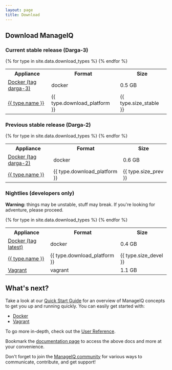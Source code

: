 ```yaml
---
layout: page
title: Download
---
```


## Download ManageIQ

### Current stable release (Darga-3)

<div class="table-responsive">
  <table class="table table-bordered table-hover">
    <tr>
      <th>Appliance</th>
      <th>Format</th>
      <th>Size</th>
    </tr>
    <tr>
      <td><a href="https://hub.docker.com/r/manageiq/manageiq/">Docker (tag darga-3)</a></td>
      <td>docker</td>
      <td>0.5 GB</td>
    </tr>
    {% for type in site.data.download_types %}
    <tr>
      <td><a href="http://manageiq.org/download/manageiq-{{type.download_platform}}-darga-3.{{type.ext}}">{{ type.name }}</a></td>
      <td>{{ type.download_platform }}</td>
      <td>{{ type.size_stable }}</td>
    </tr>
    {% endfor %}
  </table>
</div>

### Previous stable release (Darga-2)

<div class="table-responsive">
  <table class="table table-bordered table-hover">
    <tr>
      <th>Appliance</th>
      <th>Format</th>
      <th>Size</th>
    </tr>
    <tr>
      <td><a href="https://hub.docker.com/r/manageiq/manageiq/">Docker (tag darga-2)</a></td>
      <td>docker</td>
      <td>0.6 GB</td>
    </tr>
    {% for type in site.data.download_types %}
    <tr>
      <td><a href="http://manageiq.org/download/manageiq-{{type.download_platform}}-darga-2.{{type.ext}}">{{ type.name }}</a></td>
      <td>{{ type.download_platform }}</td>
      <td>{{ type.size_prev }}</td>
    </tr>
    {% endfor %}
  </table>
</div>

### Nightlies (developers only)

**Warning:** things may be unstable, stuff may break. If you're looking for adventure, please proceed.

<div class="table-responsive">
  <table class="table table-bordered table-hover">
    <tr>
      <th>Appliance</th>
      <th>Format</th>
      <th>Size</th>
    </tr>
    <tr>
      <td><a href="https://hub.docker.com/r/manageiq/manageiq/">Docker (tag latest)</a></td>
      <td>docker</td>
      <td>0.4 GB</td>
    </tr>
    {% for type in site.data.download_types %}
    <tr>
      <td><a href="http://manageiq.org/download/manageiq-{{type.download_platform}}-devel.{{type.ext}}">{{ type.name }}</a></td>
      <td>{{ type.download_platform }}</td>
      <td>{{ type.size_devel }}</td>
    </tr>
    {% endfor %}
    <tr>
      <td><a href="https://atlas.hashicorp.com/vagrant">Vagrant</a></td>
      <td>vagrant</td>
      <td>1.1 GB</td>
    </tr>
  </table>
</div>

## What's next?

Take a look at our [Quick Start Guide](/docs/get-started/) for an overview of ManageIQ concepts to get you up and running quickly. You can easily get started with:

- [Docker](/docs/get-started/docker)
- [Vagrant](/docs/get-started/vagrant)

To go more in-depth, check out the [User Reference](/docs/reference/).

Bookmark the [documentation page](/docs/) to access the above docs and more at your convenience.

Don't forget to join the [ManageIQ community](/community/) for various ways to communicate, contribute, and get support!
